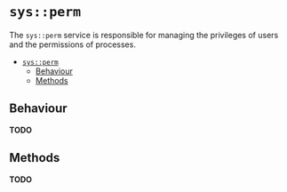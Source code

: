 # `sys::perm`

The `sys::perm` service is responsible for managing
the privileges of users and the permissions of processes.

- [`sys::perm`](#sysperm)
  - [Behaviour](#behaviour)
  - [Methods](#methods)

## Behaviour

**TODO**

## Methods

**TODO**
